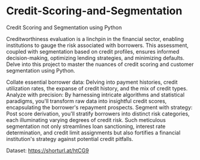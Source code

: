 # Credit-Scoring-and-Segmentation
Credit Scoring and Segmentation using Python

Creditworthiness evaluation is a linchpin in the financial sector, enabling institutions to gauge the risk associated with borrowers. This assessment, coupled with segmentation based on credit profiles, ensures informed decision-making, optimizing lending strategies, and minimizing defaults. Delve into this project to master the nuances of credit scoring and customer segmentation using Python.

Collate essential borrower data: Delving into payment histories, credit utilization rates, the expanse of credit history, and the mix of credit types.
Analyze with precision: By harnessing intricate algorithms and statistical paradigms, you'll transform raw data into insightful credit scores, encapsulating the borrower's repayment prospects.
Segment with strategy: Post score derivation, you'll stratify borrowers into distinct risk categories, each illuminating varying degrees of credit risk.
Such meticulous segmentation not only streamlines loan sanctioning, interest rate determination, and credit limit assignments but also fortifies a financial institution's strategy against potential credit pitfalls.

Dataset: https://shorturl.at/htCG9
